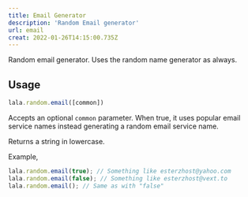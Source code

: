 ```yaml
---
title: Email Generator
description: 'Random Email generator'
url: email
creat: 2022-01-26T14:15:00.735Z
---
```


Random email generator. Uses the random name generator as always.

## Usage
```js
lala.random.email([common])
```
Accepts an optional `common` parameter. When true, it uses popular email service names instead generating a random email service name.

Returns a string in lowercase.

Example,
```js
lala.random.email(true); // Something like esterzhost@yahoo.com
lala.random.email(false); // Something like esterzhost@vext.to
lala.random.email(); // Same as with "false"
```

